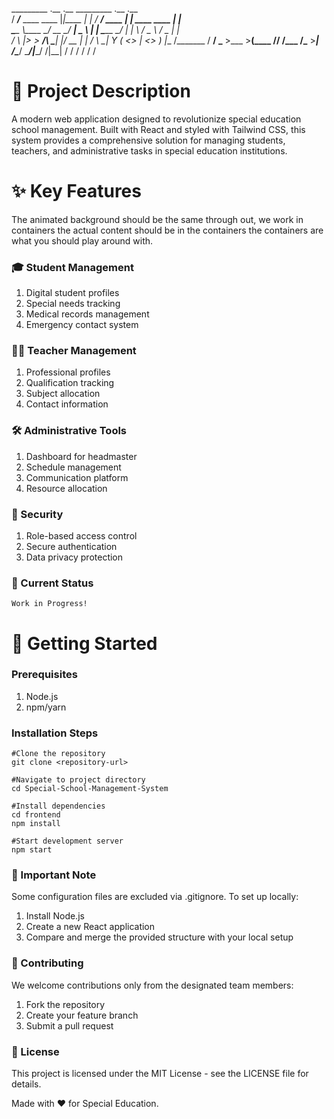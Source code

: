   _________                    .__       .__      _________      .__                  .__   
 /   _____/_____   ____   ____ |__|____  |  |    /   _____/ ____ |  |__   ____   ____ |  |  
 \_____  \\____ \_/ __ \_/ ___\|  \__  \ |  |    \_____  \_/ ___\|  |  \ /  _ \ /  _ \|  |  
 /        \  |_> >  ___/\  \___|  |/ __ \|  |__  /        \  \___|   Y  (  <_> |  <_> )  |__
/_______  /   __/ \___  >\___  >__(____  /____/ /_______  /\___  >___|  /\____/ \____/|____/
        \/|__|        \/     \/        \/               \/     \/     \/                    
# 🎯 Project Description
A modern web application designed to revolutionize special education school management. Built with React and styled with Tailwind CSS, this system provides a comprehensive solution for managing students, teachers, and administrative tasks in special education institutions.

# ✨ Key Features
The animated background should be the same through out, we work in containers the actual content should be in the containers the containers are what you should play around with.

### 🎓 Student Management
1. Digital student profiles
2. Special needs tracking
3. Medical records management
4. Emergency contact system

### 👨‍🏫 Teacher Management
1. Professional profiles
2. Qualification tracking
3. Subject allocation
4. Contact information

### 🛠️ Administrative Tools
1. Dashboard for headmaster
2. Schedule management
3. Communication platform
4. Resource allocation

### 🔐 Security
1. Role-based access control
2. Secure authentication
3. Data privacy protection

### 🚧 Current Status
```
Work in Progress!
```

# 🚀 Getting Started

### Prerequisites
1. Node.js
2. npm/yarn

### Installation Steps
```
#Clone the repository
git clone <repository-url>

#Navigate to project directory
cd Special-School-Management-System

#Install dependencies
cd frontend
npm install

#Start development server
npm start
```

### 📝 Important Note
Some configuration files are excluded via .gitignore. To set up locally:

1. Install Node.js
2. Create a new React application
3. Compare and merge the provided structure with your local setup

### 🤝 Contributing
We welcome contributions only from the designated team members:

1. Fork the repository
2. Create your feature branch
3. Submit a pull request

### 📄 License
This project is licensed under the MIT License - see the LICENSE file for details.

Made with ❤️ for Special Education.